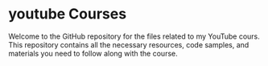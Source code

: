# youtube Courses

Welcome to the GitHub repository for the files related to my YouTube cours. This repository contains all the necessary resources, code samples, and materials you need to follow along with the course.
